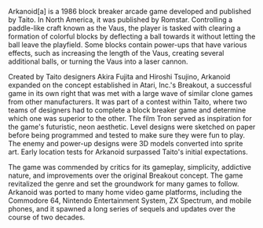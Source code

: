 Arkanoid[a] is a 1986 block breaker arcade game developed and published by Taito. In North America, it was published by Romstar. Controlling a paddle-like craft known as the Vaus, the player is tasked with clearing a formation of colorful blocks by deflecting a ball towards it without letting the ball leave the playfield. Some blocks contain power-ups that have various effects, such as increasing the length of the Vaus, creating several additional balls, or turning the Vaus into a laser cannon.

Created by Taito designers Akira Fujita and Hiroshi Tsujino, Arkanoid expanded on the concept established in Atari, Inc.'s Breakout, a successful game in its own right that was met with a large wave of similar clone games from other manufacturers. It was part of a contest within Taito, where two teams of designers had to complete a block breaker game and determine which one was superior to the other. The film Tron served as inspiration for the game's futuristic, neon aesthetic. Level designs were sketched on paper before being programmed and tested to make sure they were fun to play. The enemy and power-up designs were 3D models converted into sprite art. Early location tests for Arkanoid surpassed Taito's initial expectations.

The game was commended by critics for its gameplay, simplicity, addictive nature, and improvements over the original Breakout concept. The game revitalized the genre and set the groundwork for many games to follow. Arkanoid was ported to many home video game platforms, including the Commodore 64, Nintendo Entertainment System, ZX Spectrum, and mobile phones, and it spawned a long series of sequels and updates over the course of two decades.
